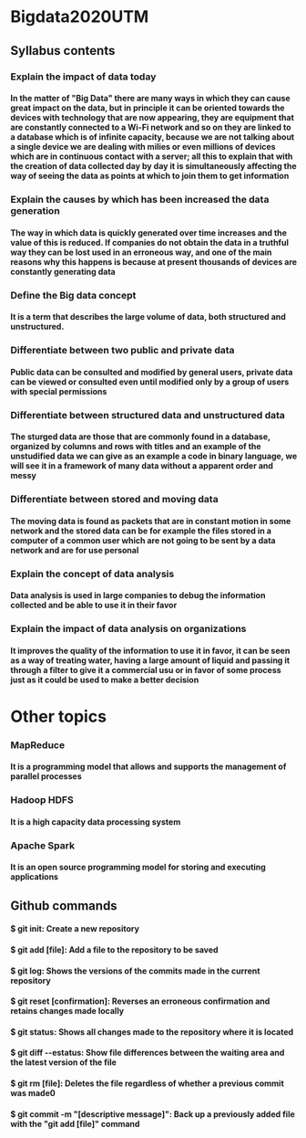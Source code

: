 # Bigdata2020UTM

## Syllabus contents
  ### Explain the impact of data today
   #### In the matter of "Big Data" there are many ways in which they can cause great impact on the data, but in principle it can be oriented towards the devices with technology that are now appearing, they are equipment that are constantly connected to a Wi-Fi network and so on they are linked to a database which is of infinite capacity, because we are not talking about a single device we are dealing with milies or even millions of devices which are in continuous contact with a server; all this to explain that with the creation of data collected day by day it is simultaneously affecting the way of seeing the data as points at which to join them to get information
   
  ### Explain the causes by which has been increased the data generation
   #### The way in which data is quickly generated over time increases and the value of this is reduced. If companies do not obtain the data in a truthful way they can be lost used in an erroneous way, and one of the main reasons why this happens is because at present thousands of devices are constantly generating data
  ### Define the Big data concept
   #### It is a term that describes the large volume of data, both structured and unstructured.
  ### Differentiate between two public and private data
   #### Public data can be consulted and modified by general users, private data can be viewed or consulted even until modified only by a group of users with special permissions
  ### Differentiate between structured data and unstructured data
   #### The sturged data are those that are commonly found in a database, organized by columns and rows with titles and an example of the unstudified data we can give as an example a code in binary language, we will see it in a framework of many data without a apparent order and messy   
  ### Differentiate between stored and moving data
   #### The moving data is found as packets that are in constant motion in some network and the stored data can be for example the files stored in a computer of a common user which are not going to be sent by a data network and are for use personal
  ### Explain the concept of data analysis
   #### Data analysis is used in large companies to debug the information collected and be able to use it in their favor
  ### Explain the impact of data analysis on organizations
   #### It improves the quality of the information to use it in favor, it can be seen as a way of treating water, having a large amount of liquid and passing it through a filter to give it a commercial usu or in favor of some process just as it could be used to make a better decision

# Other topics

### MapReduce
  #### It is a programming model that allows and supports the management of parallel processes
### Hadoop HDFS
  ####  It is a high capacity data processing system
### Apache Spark
  #### It is an open source programming model for storing and executing applications


## Github commands
#### $ git init: Create a new repository

#### $ git add [file]: Add a file to the repository to be saved

#### $ git log: Shows the versions of the commits made in the current repository

#### $ git reset [confirmation]: Reverses an erroneous confirmation and retains changes made locally

#### $ git status: Shows all changes made to the repository where it is located

#### $ git diff --estatus: Show file differences between the waiting area and the latest version of the file

#### $ git rm [file]: Deletes the file regardless of whether a previous commit was made0

#### $ git commit -m "[descriptive message]": Back up a previously added file with the "git add [file]" command
